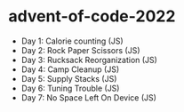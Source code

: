 # advent-of-code-2022

- Day 1: Calorie counting (JS)
- Day 2: Rock Paper Scissors (JS)
- Day 3: Rucksack Reorganization (JS)
- Day 4: Camp Cleanup (JS)
- Day 5: Supply Stacks (JS)
- Day 6: Tuning Trouble (JS)
- Day 7: No Space Left On Device (JS)